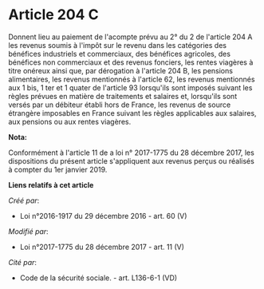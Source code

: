 # Article 204 C

Donnent lieu au paiement de l'acompte prévu au 2° du 2 de l'article 204 A les revenus soumis à l'impôt sur le revenu dans les
catégories des bénéfices industriels et commerciaux, des bénéfices agricoles, des bénéfices non commerciaux et des revenus
fonciers, les rentes viagères à titre onéreux ainsi que, par dérogation à l'article 204 B, les pensions alimentaires, les
revenus mentionnés à l'article 62, les revenus mentionnés aux 1 bis, 1 ter et 1 quater de l'article 93 lorsqu'ils sont
imposés suivant les règles prévues en matière de traitements et salaires et, lorsqu'ils sont versés par un débiteur établi
hors de France, les revenus de source étrangère imposables en France suivant les règles applicables aux salaires, aux
pensions ou aux rentes viagères.

**Nota:**

Conformément à l'article 11 de a loi n° 2017-1775 du 28 décembre 2017, les dispositions du présent article s'appliquent aux
revenus perçus ou réalisés à compter du 1er janvier 2019.

**Liens relatifs à cet article**

_Créé par_:

  - Loi n°2016-1917 du 29 décembre 2016 - art. 60 (V)

_Modifié par_:

  - Loi n°2017-1775 du 28 décembre 2017 - art. 11 (V)

_Cité par_:

  - Code de la sécurité sociale. - art. L136-6-1 (VD)
